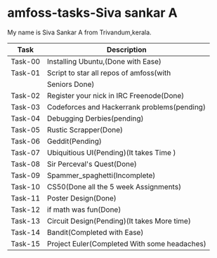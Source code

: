 # amfoss-tasks-Siva sankar A
My name is Siva Sankar A from Trivandum,kerala.

|Task	    | Description                                 |
|---------|---------------------------------------------|
|Task-00  | Installing Ubuntu,(Done with Ease)          |
|Task-01  | Script to star all repos of amfoss(with     |
|         | Seniors Done)                               |
|Task-02	| Register your nick in IRC Freenode(Done)    |
|Task-03	| Codeforces and Hackerrank problems(pending) |
|Task-04  | Debugging Derbies(pending)                  |
|Task-05	| Rustic Scrapper(Done)                       |
|Task-06	| Geddit(Pending)                             |
|Task-07	| Ubiquitious UI(Pending)(It takes Time )     |
|Task-08	| Sir Perceval's Quest(Done)                  |
|Task-09	| Spammer_spaghetti(Incomplete)               |
|Task-10	| CS50(Done all the 5 week Assignments)       |
|Task-11	| Poster Design(Done)                         |
|Task-12	| if math was fun(Done)                       |
|Task-13  | Circuit Design(Pending)(It takes More time) |
|Task-14  | Bandit(Completed with Ease)                 |
|Task-15  | Project Euler(Completed With some headaches)|
